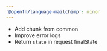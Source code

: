 ```yaml
---
'@openfn/language-mailchimp': minor
---
```


- Add chunk from common
- Improve error logs
- Return `state` in request finalState
